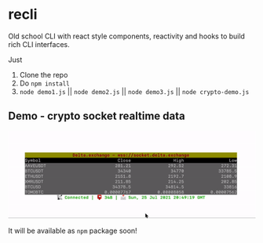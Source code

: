 # recli
Old school CLI with react style components, reactivity and hooks to build rich CLI interfaces.

Just
1. Clone the repo
2. Do `npm install`
3. `node demo1.js` || `node demo2.js` || `node demo3.js` || `node crypto-demo.js`

## Demo - crypto socket realtime data
![crypt-demo](https://github.com/pskd73/recli/blob/main/ezgif-4-460daabaef69.gif)

It will be available as `npm` package soon!
